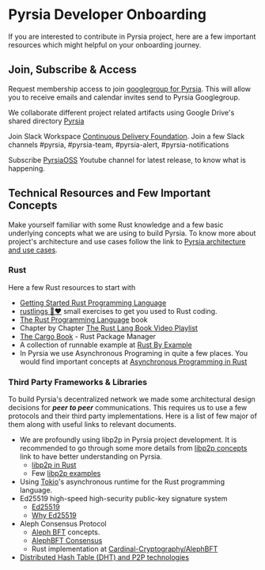 # Pyrsia Developer Onboarding

If you are interested to contribute in Pyrsia project, here are a few important resources which might helpful on your onboarding journey.

## Join, Subscribe & Access

Request membership access to join [googlegroup for Pyrsia](https://groups.google.com/g/pyrsia). This will allow you to
receive emails and calendar invites send to Pyrsia Googlegroup.

We collaborate different project related artifacts using Google Drive's shared directory
[Pyrsia](https://drive.google.com/drive/folders/1vXO2YUjdyFXfjNGiKn82kUQ5ePrzp_jV?usp=share_link)

Join Slack Workspace [Continuous Delivery Foundation](https://cdeliveryfdn.slack.com/). Join a few Slack channels #pyrsia, #pyrsia-team, #pyrsia-alert, #pyrsia-notifications

Subscribe [PyrsiaOSS](https://www.youtube.com/channel/UClPQKloIElvJk7EdSST3W5g) Youtube channel for latest release, to know what is happening.

## Technical Resources and Few Important Concepts

Make yourself familiar with some Rust knowledge and a few basic underlying concepts what we are using to build Pyrsia.
To know more about project's architecture and use cases follow the link to
[Pyrsia architecture and use cases](https://github.com/pyrsia/pyrsia/blob/main/docs/developers/pyrsia-architecture-and-use-cases.md).

### Rust

Here a few Rust resources to start with

- [Getting Started Rust Programming Language](https://www.rust-lang.org/learn/get-started)
- [rustlings 🦀❤️](https://github.com/rust-lang/rustlings) small exercises to get you used to Rust coding.
- [The Rust Programming Language](https://doc.rust-lang.org/stable/book/) book
- Chapter by Chapter [The Rust Lang Book Video Playlist](https://www.youtube.com/playlist?list=PLai5B987bZ9CoVR-QEIN9foz4QCJ0H2Y8)
- [The Cargo Book](https://doc.rust-lang.org/cargo/index.html) - Rust Package Manager
- A collection of runnable example at [Rust By Example](https://doc.rust-lang.org/stable/rust-by-example/)
- In Pyrsia we use Asynchronous Programing in quite a few places. You would find important concepts at [Asynchronous Programming in Rust](https://rust-lang.github.io/async-book/)

### Third Party Frameworks & Libraries

To build Pyrsia's decentralized network we made some architectural design decisions for **_peer to peer_**
communications. This requires us to use a few protocols and their third party implementations. Here is a list of few
major of them along with useful links to relevant documents.

- We are profoundly using libp2p in Pyrsia project development. It is recommended to go through some more details from
[libp2p concepts](https://docs.libp2p.io/concepts/) link to have better understanding on Pyrsia.
  - [libp2p in Rust](https://github.com/libp2p/rust-libp2p)
  - Few [libp2p examples](https://github.com/libp2p/rust-libp2p/tree/master/examples)
- Using [Tokio](https://tokio.rs/tokio/tutorial)'s asynchronous runtime for the Rust programming language.
- Ed25519 high-speed high-security public-key signature system
  - [Ed25519](https://ed25519.cr.yp.to/index.html)
  - [Why Ed25519](https://sectigostore.com/blog/ecdsa-vs-rsa-everything-you-need-to-know/)
- Aleph Consensus Protocol
  - [Aleph BFT](https://cardinal-cryptography.github.io/AlephBFT/what_is_aleph_bft.html) concepts.
  - [AlephBFT Consensus](https://docs.alephzero.org/aleph-zero/explore/alephbft-consensus)
  - Rust implementation at [Cardinal-Cryptography/AlephBFT](https://github.com/Cardinal-Cryptography/AlephBFT)
- [Distributed Hash Table (DHT) and P2P technologies](https://www.sobyte.net/post/2022-01/dht-and-p2p/)
